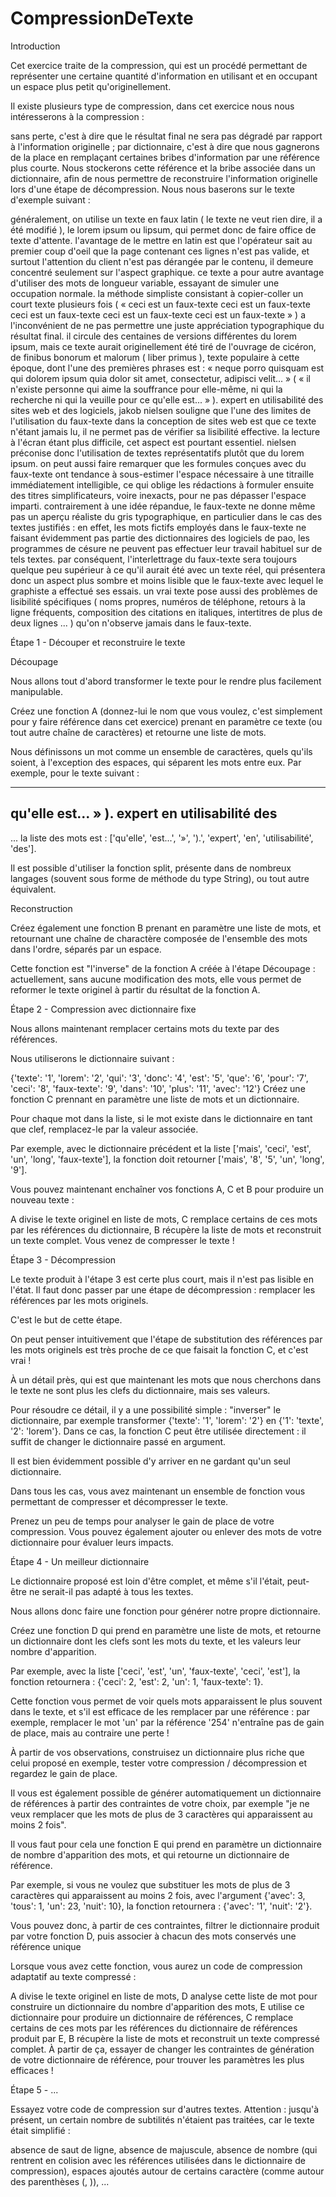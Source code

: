 # CompressionDeTexte
Introduction

Cet exercice traite de la compression, qui est un procédé permettant de représenter une certaine quantité d'information en utilisant et en occupant un espace plus petit qu'originellement.

Il existe plusieurs type de compression, dans cet exercice nous nous intéresserons à la compression :

sans perte, c'est à dire que le résultat final ne sera pas dégradé par rapport à l'information originelle ;
par dictionnaire, c'est à dire que nous gagnerons de la place en remplaçant certaines bribes d'information par une référence plus courte. Nous stockerons cette référence et la bribe associée dans un dictionnaire, afin de nous permettre de reconstruire l'information originelle lors d'une étape de décompression.
Nous nous baserons sur le texte d'exemple suivant :

généralement, on utilise un texte en faux latin ( le texte ne veut rien dire, il a été modifié ), le lorem ipsum ou lipsum, qui permet donc de faire office de texte d'attente. l'avantage de le mettre en latin est que l'opérateur sait au premier coup d'oeil que la page contenant ces lignes n'est pas valide, et surtout l'attention du client n'est pas dérangée par le contenu, il demeure concentré seulement sur l'aspect graphique. ce texte a pour autre avantage d'utiliser des mots de longueur variable, essayant de simuler une occupation normale. la méthode simpliste consistant à copier-coller un court texte plusieurs fois ( « ceci est un faux-texte ceci est un faux-texte ceci est un faux-texte ceci est un faux-texte ceci est un faux-texte » ) a l'inconvénient de ne pas permettre une juste appréciation typographique du résultat final. il circule des centaines de versions différentes du lorem ipsum, mais ce texte aurait originellement été tiré de l'ouvrage de cicéron, de finibus bonorum et malorum ( liber primus ), texte populaire à cette époque, dont l'une des premières phrases est : « neque porro quisquam est qui dolorem ipsum quia dolor sit amet, consectetur, adipisci velit... » ( « il n'existe personne qui aime la souffrance pour elle-même, ni qui la recherche ni qui la veuille pour ce qu'elle est... » ). expert en utilisabilité des sites web et des logiciels, jakob nielsen souligne que l'une des limites de l'utilisation du faux-texte dans la conception de sites web est que ce texte n'étant jamais lu, il ne permet pas de vérifier sa lisibilité effective. la lecture à l'écran étant plus difficile, cet aspect est pourtant essentiel. nielsen préconise donc l'utilisation de textes représentatifs plutôt que du lorem ipsum. on peut aussi faire remarquer que les formules conçues avec du faux-texte ont tendance à sous-estimer l'espace nécessaire à une titraille immédiatement intelligible, ce qui oblige les rédactions à formuler ensuite des titres simplificateurs, voire inexacts, pour ne pas dépasser l'espace imparti. contrairement à une idée répandue, le faux-texte ne donne même pas un aperçu réaliste du gris typographique, en particulier dans le cas des textes justifiés : en effet, les mots fictifs employés dans le faux-texte ne faisant évidemment pas partie des dictionnaires des logiciels de pao, les programmes de césure ne peuvent pas effectuer leur travail habituel sur de tels textes. par conséquent, l'interlettrage du faux-texte sera toujours quelque peu supérieur à ce qu'il aurait été avec un texte réel, qui présentera donc un aspect plus sombre et moins lisible que le faux-texte avec lequel le graphiste a effectué ses essais. un vrai texte pose aussi des problèmes de lisibilité spécifiques ( noms propres, numéros de téléphone, retours à la ligne fréquents, composition des citations en italiques, intertitres de plus de deux lignes ... ) qu'on n'observe jamais dans le faux-texte.

Étape 1 - Découper et reconstruire le texte

Découpage

Nous allons tout d'abord transformer le texte pour le rendre plus facilement manipulable.

Créez une fonction A (donnez-lui le nom que vous voulez, c'est simplement pour y faire référence dans cet exercice) prenant en paramètre ce texte (ou tout autre chaîne de caractères) et retourne une liste de mots.

Nous définissons un mot comme un ensemble de caractères, quels qu'ils soient, à l'exception des espaces, qui séparent les mots entre eux. Par exemple, pour le texte suivant :

----
qu'elle est... » ). expert en utilisabilité des
----
... la liste des mots est : ['qu'elle', 'est...', '»', ').', 'expert', 'en', 'utilisabilité', 'des'].

Il est possible d'utiliser la fonction split, présente dans de nombreux langages (souvent sous forme de méthode du type String), ou tout autre équivalent.

Reconstruction

Créez également une fonction B prenant en paramètre une liste de mots, et retournant une chaîne de charactère composée de l'ensemble des mots dans l'ordre, séparés par un espace.

Cette fonction est "l'inverse" de la fonction A créée à l'étape Découpage : actuellement, sans aucune modification des mots, elle vous permet de reformer le texte originel à partir du résultat de la fonction A.

Étape 2 - Compression avec dictionnaire fixe

Nous allons maintenant remplacer certains mots du texte par des références.

Nous utiliserons le dictionnaire suivant :

{'texte': '1',
 'lorem': '2',
 'qui': '3',
 'donc': '4',
 'est': '5',
 'que': '6',
 'pour': '7',
 'ceci': '8',
 'faux-texte': '9',
 'dans': '10',
 'plus': '11',
 'avec': '12'}
Créez une fonction C prennant en paramètre une liste de mots et un dictionnaire.

Pour chaque mot dans la liste, si le mot existe dans le dictionnaire en tant que clef, remplacez-le par la valeur associée.

Par exemple, avec le dictionnaire précédent et la liste ['mais', 'ceci', 'est', 'un', 'long', 'faux-texte'], la fonction doit retourner ['mais', '8', '5', 'un', 'long', '9'].

Vous pouvez maintenant enchaîner vos fonctions A, C et B pour produire un nouveau texte :

A divise le texte originel en liste de mots,
C remplace certains de ces mots par les références du dictionnaire,
B récupère la liste de mots et reconstruit un texte complet.
Vous venez de compresser le texte !

Étape 3 - Décompression

Le texte produit à l'étape 3 est certe plus court, mais il n'est pas lisible en l'état. Il faut donc passer par une étape de décompression : remplacer les références par les mots originels.

C'est le but de cette étape.

On peut penser intuitivement que l'étape de substitution des références par les mots originels est très proche de ce que faisait la fonction C, et c'est vrai !

À un détail près, qui est que maintenant les mots que nous cherchons dans le texte ne sont plus les clefs du dictionnaire, mais ses valeurs.

Pour résoudre ce détail, il y a une possibilité simple : "inverser" le dictionnaire, par exemple transformer {'texte': '1', 'lorem': '2'} en {'1': 'texte', '2': 'lorem'}. Dans ce cas, la fonction C peut être utilisée directement : il suffit de changer le dictionnaire passé en argument.

Il est bien évidemment possible d'y arriver en ne gardant qu'un seul dictionnaire.

Dans tous les cas, vous avez maintenant un ensemble de fonction vous permettant de compresser et décompresser le texte.

Prenez un peu de temps pour analyser le gain de place de votre compression. Vous pouvez également ajouter ou enlever des mots de votre dictionnaire pour évaluer leurs impacts.

Étape 4 - Un meilleur dictionnaire

Le dictionnaire proposé est loin d'être complet, et même s'il l'était, peut-être ne serait-il pas adapté à tous les textes.

Nous allons donc faire une fonction pour générer notre propre dictionnaire.

Créez une fonction D qui prend en paramètre une liste de mots, et retourne un dictionnaire dont les clefs sont les mots du texte, et les valeurs leur nombre d'apparition.

Par exemple, avec la liste ['ceci', 'est', 'un', 'faux-texte', 'ceci', 'est'], la fonction retournera : {'ceci': 2, 'est': 2, 'un': 1, 'faux-texte': 1}.

Cette fonction vous permet de voir quels mots apparaissent le plus souvent dans le texte, et s'il est efficace de les remplacer par une référence : par exemple, remplacer le mot 'un' par la référence '254' n'entraîne pas de gain de place, mais au contraire une perte !

À partir de vos observations, construisez un dictionnaire plus riche que celui proposé en exemple, tester votre compression / décompression et regardez le gain de place.

Il vous est également possible de générer automatiquement un dictionnaire de références à partir des contraintes de votre choix, par exemple "je ne veux remplacer que les mots de plus de 3 caractères qui apparaissent au moins 2 fois".

Il vous faut pour cela une fonction E qui prend en paramètre un dictionnaire de nombre d'apparition des mots, et qui retourne un dictionnaire de référence.

Par exemple, si vous ne voulez que substituer les mots de plus de 3 caractères qui apparaissent au moins 2 fois, avec l'argument {'avec': 3, 'tous': 1, 'un': 23, 'nuit': 10}, la fonction retournera : {'avec': '1', 'nuit': '2'}.

Vous pouvez donc, à partir de ces contraintes, filtrer le dictionnaire produit par votre fonction D, puis associer à chacun des mots conservés une référence unique

Lorsque vous avez cette fonction, vous aurez un code de compression adaptatif au texte compressé :

A divise le texte originel en liste de mots,
D analyse cette liste de mot pour construire un dictionnaire du nombre d'apparition des mots,
E utilise ce dictionnaire pour produire un dictionnaire de références,
C remplace certains de ces mots par les références du dictionnaire de références produit par E,
B récupère la liste de mots et reconstruit un texte compressé complet.
À partir de ça, essayer de changer les contraintes de génération de votre dictionnaire de référence, pour trouver les paramètres les plus efficaces !

Étape 5 - ...

Essayez votre code de compression sur d'autres textes. Attention : jusqu'à présent, un certain nombre de subtilités n'étaient pas traitées, car le texte était simplifié :

absence de saut de ligne,
absence de majuscule,
absence de nombre (qui rentrent en colision avec les références utilisées dans le dictionnaire de compression),
espaces ajoutés autour de certains caractère (comme autour des parenthèses (, )),
...

